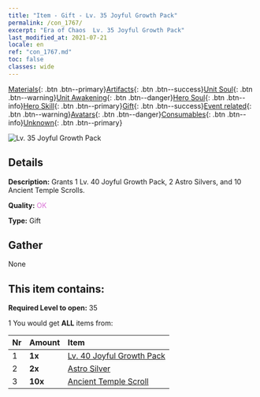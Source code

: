 ```yaml
---
title: "Item - Gift - Lv. 35 Joyful Growth Pack"
permalink: /con_1767/
excerpt: "Era of Chaos  Lv. 35 Joyful Growth Pack"
last_modified_at: 2021-07-21
locale: en
ref: "con_1767.md"
toc: false
classes: wide
---
```

 [Materials](/Items/){: .btn .btn--primary}[Artifacts](/Items/Artifacts/){: .btn .btn--success}[Unit Soul](/Items/UnitSoul/){: .btn .btn--warning}[Unit Awakening](/Items/UnitAwakening/){: .btn .btn--danger}[Hero Soul](/Items/HeroSoul/){: .btn .btn--info}[Hero Skill](/Items/HeroSkill/){: .btn .btn--primary}[Gift](/Items/Gift/){: .btn .btn--success}[Event related](/Items/Events/){: .btn .btn--warning}[Avatars](/Items/Avatars/){: .btn .btn--danger}[Consumables](/Items/Consumables/){: .btn .btn--info}[Unknown](/Items/Unknown/){: .btn .btn--primary}

 ![Lv. 35 Joyful Growth Pack](/images/t/i_907219.png)

## Details
 **Description:** Grants 1 Lv. 40 Joyful Growth Pack, 2 Astro Silvers, and 10 Ancient Temple Scrolls.

 **Quality:** <span style="color: #DA70D6">OK</span>

 **Type:** Gift

## Gather

  None

## This item contains:

 **Required Level to open:** 35

 1 You would get **ALL** items  from:

  | Nr | Amount |     Item    |
  |:---|:-------|:------------|
  | 1 |  **1x** | [Lv. 40 Joyful Growth Pack](/Items/con_1768/) |  | 
  | 2 |  **2x** | [Astro Silver](/Items/con_969/) |  | 
  | 3 |  **10x** | [Ancient Temple Scroll](/Items/con_697/) |  | 
